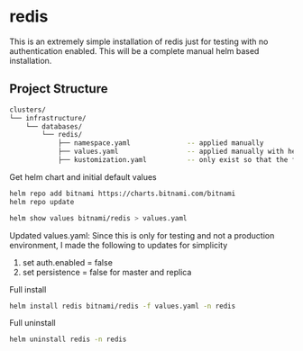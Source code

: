 
# redis
This is an extremely simple installation of redis just for testing with no authentication enabled.  This will be a complete manual helm based installation. 




## Project Structure

```bash
clusters/
└── infrastructure/
    └── databases/
        └── redis/
            ├── namespace.yaml              -- applied manually
            ├── values.yaml                 -- applied manually with helm install
            ├── kustomization.yaml          -- only exist so that the files will be ignored

```

Get helm chart and initial default values
``` bash
helm repo add bitnami https://charts.bitnami.com/bitnami
helm repo update

helm show values bitnami/redis > values.yaml
```

Updated values.yaml: Since this is only for testing and not a production environment, I made the following to updates for simplicity
1. set auth.enabled = false
2. set persistence = false for master and replica


Full install
``` bash
helm install redis bitnami/redis -f values.yaml -n redis
```

Full uninstall

``` bash
helm uninstall redis -n redis 
```